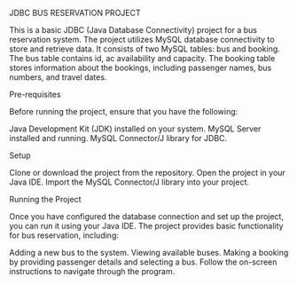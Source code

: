 JDBC BUS RESERVATION PROJECT

This is a basic JDBC (Java Database Connectivity) project for a bus reservation system. The project utilizes MySQL database connectivity to store and retrieve data. It consists of two MySQL tables: bus and booking. The bus table contains id, ac availability and capacity. The booking table stores information about the bookings, including passenger names, bus numbers, and travel dates.

Pre-requisites

Before running the project, ensure that you have the following:

Java Development Kit (JDK) installed on your system.
MySQL Server installed and running.
MySQL Connector/J library for JDBC.

Setup

Clone or download the project from the repository.
Open the project in your Java IDE.
Import the MySQL Connector/J library into your project.

Running the Project

Once you have configured the database connection and set up the project, you can run it using your Java IDE. The project provides basic functionality for bus reservation, including:

Adding a new bus to the system.
Viewing available buses.
Making a booking by providing passenger details and selecting a bus.
Follow the on-screen instructions to navigate through the program.
